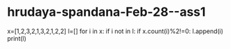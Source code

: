 # hrudaya-spandana-Feb-28--ass1
x=[1,2,3,2,1,3,2,1,2,2]
l=[]
for i in x:
    if i not in l:
        if x.count(i)%2!=0:
            l.append(i)
print(l)
